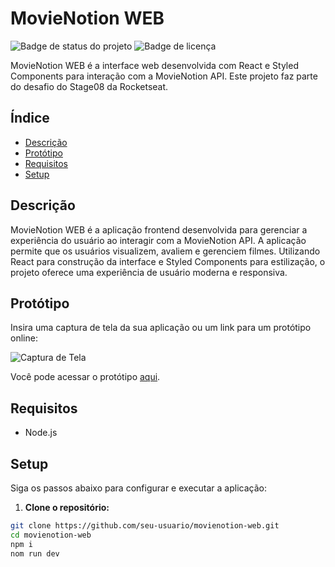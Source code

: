# MovieNotion WEB

![Badge de status do projeto](https://img.shields.io/badge/status-completo-brightgreen)
![Badge de licença](https://img.shields.io/badge/license-MIT-blue.svg)

MovieNotion WEB é a interface web desenvolvida com React e Styled Components para interação com a MovieNotion API. Este projeto faz parte do desafio do Stage08 da Rocketseat.

## Índice

- [Descrição](#descrição)
- [Protótipo](#protótipo)
- [Requisitos](#requisitos)
- [Setup](#setup)


## Descrição

MovieNotion WEB é a aplicação frontend desenvolvida para gerenciar a experiência do usuário ao interagir com a MovieNotion API. A aplicação permite que os usuários visualizem, avaliem e gerenciem filmes. Utilizando React para construção da interface e Styled Components para estilização, o projeto oferece uma experiência de usuário moderna e responsiva.

## Protótipo

Insira uma captura de tela da sua aplicação ou um link para um protótipo online:

![Captura de Tela](link-da-imagem-exemplo.png)

Você pode acessar o protótipo [aqui](link-do-prototipo-online).

## Requisitos

- Node.js

## Setup

Siga os passos abaixo para configurar e executar a aplicação:

1. **Clone o repositório:**

```bash
git clone https://github.com/seu-usuario/movienotion-web.git
cd movienotion-web
npm i
nom run dev
